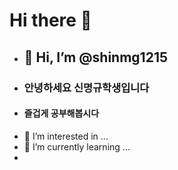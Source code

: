 # Hi there 👋
- ## 👋 Hi, I’m @shinmg1215
- ### 안녕하세요 신명규학생입니다
- #### 즐겁게 공부해봅시다
- 👀 I’m interested in ...
- 🌱 I’m currently learning ...
-

<!---
shinmg1215/shinmg1215 is a ✨ special ✨ repository because its `README.md` (this file) appears on your GitHub profile.
You can click the Preview link to take a look at your changes.
--->
